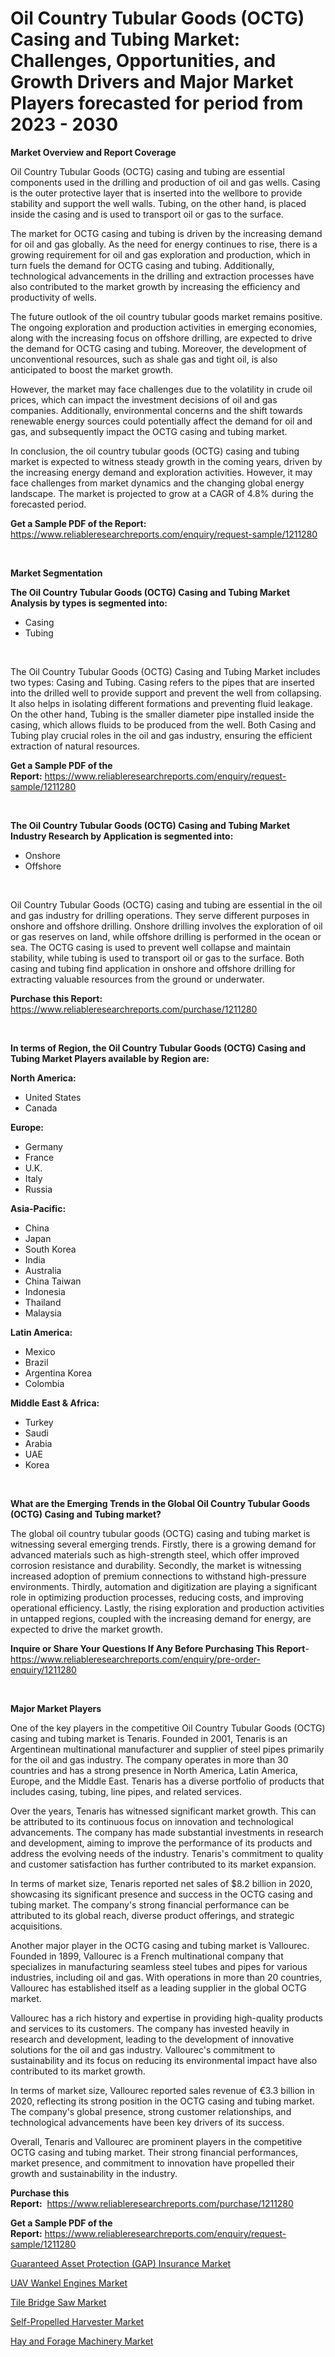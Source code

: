 <p><h1>Oil Country Tubular Goods (OCTG) Casing and Tubing Market: Challenges, Opportunities, and Growth Drivers and Major Market Players forecasted for period from 2023 - 2030</h1></p><p><strong>Market Overview and Report Coverage</strong></p>
<p><p>Oil Country Tubular Goods (OCTG) casing and tubing are essential components used in the drilling and production of oil and gas wells. Casing is the outer protective layer that is inserted into the wellbore to provide stability and support the well walls. Tubing, on the other hand, is placed inside the casing and is used to transport oil or gas to the surface.</p><p>The market for OCTG casing and tubing is driven by the increasing demand for oil and gas globally. As the need for energy continues to rise, there is a growing requirement for oil and gas exploration and production, which in turn fuels the demand for OCTG casing and tubing. Additionally, technological advancements in the drilling and extraction processes have also contributed to the market growth by increasing the efficiency and productivity of wells.</p><p>The future outlook of the oil country tubular goods market remains positive. The ongoing exploration and production activities in emerging economies, along with the increasing focus on offshore drilling, are expected to drive the demand for OCTG casing and tubing. Moreover, the development of unconventional resources, such as shale gas and tight oil, is also anticipated to boost the market growth.</p><p>However, the market may face challenges due to the volatility in crude oil prices, which can impact the investment decisions of oil and gas companies. Additionally, environmental concerns and the shift towards renewable energy sources could potentially affect the demand for oil and gas, and subsequently impact the OCTG casing and tubing market.</p><p>In conclusion, the oil country tubular goods (OCTG) casing and tubing market is expected to witness steady growth in the coming years, driven by the increasing energy demand and exploration activities. However, it may face challenges from market dynamics and the changing global energy landscape. The market is projected to grow at a CAGR of 4.8% during the forecasted period.</p></p>
<p><strong>Get a Sample PDF of the Report:</strong> <a href="https://www.reliableresearchreports.com/enquiry/request-sample/1211280">https://www.reliableresearchreports.com/enquiry/request-sample/1211280</a></p>
<p>&nbsp;</p>
<p><strong>Market Segmentation</strong></p>
<p><strong>The Oil Country Tubular Goods (OCTG) Casing and Tubing Market Analysis by types is segmented into:</strong></p>
<p><ul><li>Casing</li><li>Tubing</li></ul></p>
<p>&nbsp;</p>
<p><p>The Oil Country Tubular Goods (OCTG) Casing and Tubing Market includes two types: Casing and Tubing. Casing refers to the pipes that are inserted into the drilled well to provide support and prevent the well from collapsing. It also helps in isolating different formations and preventing fluid leakage. On the other hand, Tubing is the smaller diameter pipe installed inside the casing, which allows fluids to be produced from the well. Both Casing and Tubing play crucial roles in the oil and gas industry, ensuring the efficient extraction of natural resources.</p></p>
<p><strong>Get a Sample PDF of the Report:</strong>&nbsp;<a href="https://www.reliableresearchreports.com/enquiry/request-sample/1211280">https://www.reliableresearchreports.com/enquiry/request-sample/1211280</a></p>
<p>&nbsp;</p>
<p><strong>The Oil Country Tubular Goods (OCTG) Casing and Tubing Market Industry Research by Application is segmented into:</strong></p>
<p><ul><li>Onshore</li><li>Offshore</li></ul></p>
<p>&nbsp;</p>
<p><p>Oil Country Tubular Goods (OCTG) casing and tubing are essential in the oil and gas industry for drilling operations. They serve different purposes in onshore and offshore drilling. Onshore drilling involves the exploration of oil or gas reserves on land, while offshore drilling is performed in the ocean or sea. The OCTG casing is used to prevent well collapse and maintain stability, while tubing is used to transport oil or gas to the surface. Both casing and tubing find application in onshore and offshore drilling for extracting valuable resources from the ground or underwater.</p></p>
<p><strong>Purchase this Report:</strong>&nbsp; <a href="https://www.reliableresearchreports.com/purchase/1211280">https://www.reliableresearchreports.com/purchase/1211280</a></p>
<p>&nbsp;</p>
<p><strong>In terms of Region, the Oil Country Tubular Goods (OCTG) Casing and Tubing Market Players available by Region are:</strong></p>
<p>
    <p> <strong> North America: </strong>
        <ul>
            <li>United States</li>
            <li>Canada</li>
        </ul>
        </p> 
    <p> <strong> Europe: </strong>
        <ul>
            <li>Germany</li>
            <li>France</li>
            <li>U.K.</li>
            <li>Italy</li>
            <li>Russia</li>
        </ul>
        </p> 
    <p> <strong> Asia-Pacific: </strong>
        <ul>
            <li>China</li>
            <li>Japan</li>
            <li>South Korea</li>
            <li>India</li>
            <li>Australia</li>
            <li>China Taiwan</li>
            <li>Indonesia</li>
            <li>Thailand</li>
            <li>Malaysia</li>
        </ul>
        </p> 
    <p> <strong> Latin America: </strong>
        <ul>
            <li>Mexico</li>
            <li>Brazil</li>
            <li>Argentina Korea</li>
            <li>Colombia</li>
        </ul>
        </p> 
    <p> <strong> Middle East & Africa: </strong>
        <ul>
            <li>Turkey</li>
            <li>Saudi</li>
            <li>Arabia</li>
            <li>UAE</li>
            <li>Korea</li>
        </ul>
    </p>
    </p>
<p>&nbsp;</p>
<p><strong>What are the Emerging Trends in the Global Oil Country Tubular Goods (OCTG) Casing and Tubing market?</strong></p>
<p><p>The global oil country tubular goods (OCTG) casing and tubing market is witnessing several emerging trends. Firstly, there is a growing demand for advanced materials such as high-strength steel, which offer improved corrosion resistance and durability. Secondly, the market is witnessing increased adoption of premium connections to withstand high-pressure environments. Thirdly, automation and digitization are playing a significant role in optimizing production processes, reducing costs, and improving operational efficiency. Lastly, the rising exploration and production activities in untapped regions, coupled with the increasing demand for energy, are expected to drive the market growth.</p></p>
<p><strong>Inquire or Share Your Questions If Any Before Purchasing This Report</strong>- <a href="https://www.reliableresearchreports.com/enquiry/pre-order-enquiry/1211280">https://www.reliableresearchreports.com/enquiry/pre-order-enquiry/1211280</a></p>
<p>&nbsp;</p>
<p><strong>Major Market Players</strong></p>
<p><p>One of the key players in the competitive Oil Country Tubular Goods (OCTG) casing and tubing market is Tenaris. Founded in 2001, Tenaris is an Argentinean multinational manufacturer and supplier of steel pipes primarily for the oil and gas industry. The company operates in more than 30 countries and has a strong presence in North America, Latin America, Europe, and the Middle East. Tenaris has a diverse portfolio of products that includes casing, tubing, line pipes, and related services.</p><p>Over the years, Tenaris has witnessed significant market growth. This can be attributed to its continuous focus on innovation and technological advancements. The company has made substantial investments in research and development, aiming to improve the performance of its products and address the evolving needs of the industry. Tenaris's commitment to quality and customer satisfaction has further contributed to its market expansion.</p><p>In terms of market size, Tenaris reported net sales of $8.2 billion in 2020, showcasing its significant presence and success in the OCTG casing and tubing market. The company's strong financial performance can be attributed to its global reach, diverse product offerings, and strategic acquisitions.</p><p>Another major player in the OCTG casing and tubing market is Vallourec. Founded in 1899, Vallourec is a French multinational company that specializes in manufacturing seamless steel tubes and pipes for various industries, including oil and gas. With operations in more than 20 countries, Vallourec has established itself as a leading supplier in the global OCTG market.</p><p>Vallourec has a rich history and expertise in providing high-quality products and services to its customers. The company has invested heavily in research and development, leading to the development of innovative solutions for the oil and gas industry. Vallourec's commitment to sustainability and its focus on reducing its environmental impact have also contributed to its market growth.</p><p>In terms of market size, Vallourec reported sales revenue of €3.3 billion in 2020, reflecting its strong position in the OCTG casing and tubing market. The company's global presence, strong customer relationships, and technological advancements have been key drivers of its success.</p><p>Overall, Tenaris and Vallourec are prominent players in the competitive OCTG casing and tubing market. Their strong financial performances, market presence, and commitment to innovation have propelled their growth and sustainability in the industry.</p></p>
<p><strong>Purchase this Report:</strong>&nbsp;&nbsp;<a href="https://www.reliableresearchreports.com/purchase/1211280">https://www.reliableresearchreports.com/purchase/1211280</a></p>
<p></p>
<p><strong>Get a Sample PDF of the Report:</strong>&nbsp;<a href="https://www.reliableresearchreports.com/enquiry/request-sample/1211280">https://www.reliableresearchreports.com/enquiry/request-sample/1211280</a></p>
<p><p><a href="https://www.linkedin.com/pulse/decoding-guaranteed-asset-protection-gap-insurance-market-deep/">Guaranteed Asset Protection (GAP) Insurance Market</a></p><p><a href="https://www.linkedin.com/pulse/uav-wankel-engines-market-share-amp-new-trends-analysis/">UAV Wankel Engines Market</a></p><p><a href="https://medium.com/@ebbaeffertz1951/tile-bridge-saw-market-size-growth-forecast-2023-2030-9f7296b6ca9e">Tile Bridge Saw Market</a></p><p><a href="https://github.com/gshchiplitsov/Market-Research-Report-List-1/blob/main/self-propelled-harvester-market.md">Self-Propelled Harvester Market</a></p><p><a href="https://github.com/ambrozg/Market-Research-Report-List-1/blob/main/hay-and-forage-machinery-market.md">Hay and Forage Machinery Market</a></p></p>